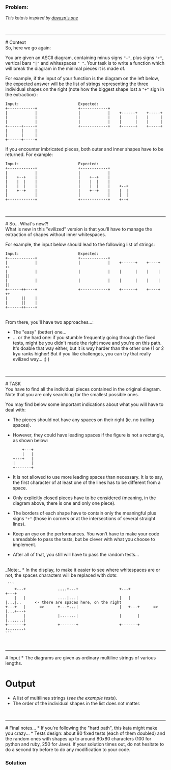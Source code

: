 ### Problem:
<p><font size="2"><i>This kata is inspired by <a href="https://www.codewars.com/kata/break-the-pieces" target="_blank">davazp&apos;s one</a> </i></font></p>
<br>
<hr>
# Context
<br>
So, here we go again:

<p>You are given an ASCII diagram, containing minus signs <code>&quot;-&quot;</code>, plus signs <code>&quot;+&quot;</code>, vertical bars <code>&quot;|&quot;</code> and whitespaces <code>&quot; &quot;</code>.  Your task is to write a function which will break the diagram in the minimal pieces it is made of.</p>
<p>For example, if the input of your function is the diagram on the left below, the expected answer will be the list of strings representing the three individual shapes on the right (note how the biggest shape lost a <code>&quot;+&quot;</code> sign in the extraction) :</p>
<pre><code>Input:                          Expected:
+------------+                  +------------+
|            |                  |            |    +------+    +-----+
|            |                  |            |    |      |    |     |
|            |                  |            |    |      |    |     |
+------+-----+                  +------------+    +------+    +-----+
|      |     |
|      |     |
+------+-----+</code></pre><p>If you encounter imbricated pieces, both outer and inner shapes have to be returned. For example:</p>
<pre><code>Input:                          Expected:
+------------+                  +------------+
|            |                  |            |
|    +--+    |                  |    +--+    |
|    |  |    |                  |    |  |    |
|    |  |    |                  |    |  |    |    +--+
|    +--+    |                  |    +--+    |    |  |
|            |                  |            |    |  |
+------------+                  +------------+    +--+</code></pre><br>
<hr>
# So... What&apos;s new?!
<br>
What is new in this &quot;evilized&quot; version is that you&apos;ll have to manage the extraction of shapes without inner whitespaces.

<p>For example, the input below should lead to the following list of strings:</p>
<pre><code>Input:                          Expected:
+------------+                  +------------+
|            |                  |            |    +------+    +----+    ++
|            |                  |            |    |      |    |    |    ||
|            |                  |            |    |      |    |    |    ||
+------++----+                  +------------+    +------+    +----+    ++
|      ||    |
|      ||    |
+------++----+</code></pre><br>
From there, you&apos;ll have two approaches...:

<ul>
<li>The &quot;easy&quot; (better) one...</li>
<li>... or the hard one: if you stumble frequently going through the fixed tests, might be you didn&apos;t made the right move and you&apos;re on this path. It&apos;s doable that way either, but it is way harder than the other one (1 or 2 kyu ranks higher! But if you like challenges, you can try that really evilized way... ;) )</li>
</ul>
<br>
<hr>
# TASK
<br>
  You have to find all the individual pieces contained in the original diagram. Note that you are only searching for the smallest possible ones.

<p>  You may find below some important indications about what you will have to deal with:</p>
<ul>
<li><p>The pieces should not have any spaces on their right (ie. no trailing spaces).</p>
</li>
<li><p>However, they could have leading spaces if the figure is not a rectangle, as shown below:</p>
<pre><code>    +---+
    |   |
+---+   |
|       |
+-------+</code></pre></li>
<li><p>It is not allowed to use more leading spaces than necessary. It is to say, the first character of at least one of the lines has to be different from a space.</p>
</li>
<li><p>Only explicitly closed pieces have to be considered (meaning, in the diagram above, there is one and only one piece).</p>
</li>
<li><p>The borders of each shape have to contain only the meaningful plus signs <code>&quot;+&quot;</code> (those in corners or at the intersections of several straight lines).</p>
</li>
<li><p>Keep an eye on the performances. You won&apos;t have to make your code unreadable to pass the tests, but be clever with what you choose to implement.</p>
</li>
<li><p>After all of that, you still will have to pass the random tests...</p>
</li>
</ul>
<br>
_Note:_
* In the display, to make it easier to see where whitespaces are or not, the spaces characters will be replaced with dots:

<pre><code> ```
    +---+              ....+---+                  +---+                  +---+
    |   |              ....|...|                  |   |                  |...|..      &lt;- there are spaces here, on the right
+---+   |      =&gt;      +---+...|                  |   +---+      =&gt;      |...+---+
|       |              |.......|                  |       |              |.......|
+-------+              +-------+                  +-------+              +-------+
```</code></pre><br>

<hr>
# Input
* The diagrams are given as ordinary multiline strings of various lengths.


<h1 id="output">Output</h1>
<ul>
<li>A list of multilines strings (<em>see the example tests</em>).</li>
<li>The order of the individual shapes in the list does not matter.</li>
</ul>
<br>
<hr>
# Final notes...
* If you&apos;re following the &quot;hard path&quot;, this kata might make you crazy...
* Tests design: about 80 fixed tests (each of them doubled) and the random ones with shapes up to around 80x80 characters (100 for python and ruby, 250 for Java). If your solution times out, do not hesitate to do a second try before to do any modification to your code.


### Solution